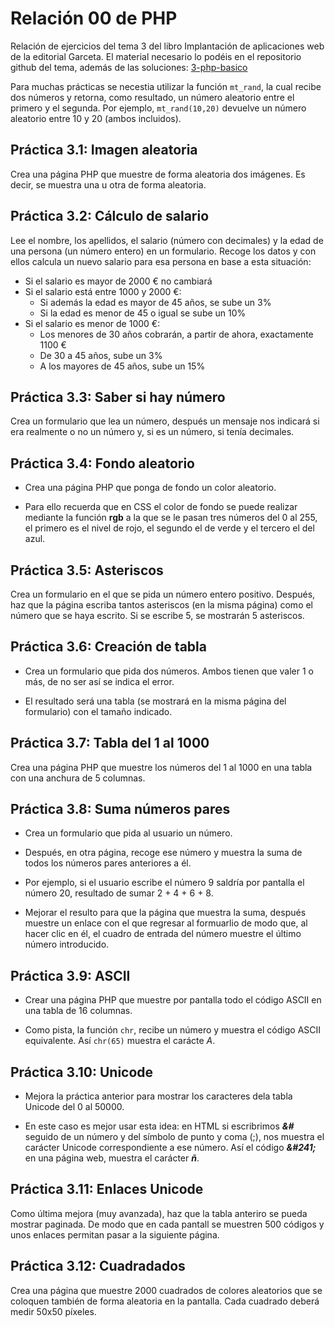 # Relación 00 de PHP

Relación de ejercicios del tema 3 del libro Implantación de aplicaciones web de la editorial Garceta. El material necesario lo podéis en el repositorio github del tema, además de las soluciones: [3-php-basico](https://github.com/jorgesancheznet/libro-iaw/tree/master/3-php-basico)

Para muchas prácticas se necestia utilizar la función ```mt_rand```, la cual recibe dos números y retorna, como resultado, un número aleatorio entre el primero y el segunda. Por ejemplo, ```mt_rand(10,20)``` devuelve un número aleatorio entre 10 y 20 (ambos incluidos).

## **Práctica 3.1:** Imagen aleatoria

Crea una página PHP que muestre de forma aleatoria dos imágenes. Es decir, se muestra  una u otra de forma aleatoria.

## **Práctica 3.2:** Cálculo de salario

Lee el nombre, los apellidos, el salario (número con decimales) y la edad de una persona (un número entero) en un formulario.
Recoge los datos y con ellos calcula un nuevo salario para esa persona en base a esta situación:
  - Si el salario es mayor de 2000 € no cambiará
  - Si el salario está entre 1000 y 2000 €:
    - Si además la edad es mayor de 45 años, se sube un 3%
    - Si la edad es menor de 45 o igual se sube un 10%
  - Si el salario es menor de 1000 €:
    - Los menores de 30 años cobrarán, a partir de ahora, exactamente 1100 €
    - De 30 a 45 años, sube un 3%
    - A los mayores de 45 años, sube un 15%

## **Práctica 3.3:** Saber si hay número

Crea un formulario que lea un número, después un mensaje nos indicará si era realmente o no un número y, si es un número, si tenía decimales.

## **Práctica 3.4:** Fondo aleatorio

- Crea una página PHP que ponga de fondo un color aleatorio.

- Para ello recuerda que en CSS el color de fondo se puede realizar mediante la función **rgb** a la que se le pasan tres números del 0 al 255, el primero es el nivel de rojo, el segundo el de verde y el tercero el del azul.

## **Práctica 3.5:** Asteriscos

Crea un formulario en el que se pida un número entero positivo. Después, haz que la página escriba tantos asteriscos (en la misma página) como el número que se haya escrito. Si se escribe 5, se mostrarán 5 asteriscos.

## **Práctica 3.6:** Creación de tabla

- Crea un formulario que pida dos números. Ambos tienen que valer 1 o más, de no ser así se indica el error.

- El resultado será una tabla (se mostrará en la misma página del formulario) con el tamaño indicado.

## **Práctica 3.7:** Tabla del 1 al 1000

Crea una página PHP que muestre los números del 1 al 1000 en una tabla con una anchura de 5 columnas.

## **Práctica 3.8:** Suma números pares

- Crea un formulario que pida al usuario un número.

- Después, en otra página, recoge ese número y muestra la suma de todos los números pares anteriores a él.

- Por ejemplo, si el usuario escribe el número 9 saldría por pantalla el número 20, resultado de sumar 2 + 4 + 6 + 8.

- Mejorar el resulto para que la página que muestra la suma, después muestre un enlace con el que regresar al formuarlio de modo que, al hacer clic en él, el cuadro de entrada del número muestre el último número introducido.

## **Práctica 3.9:** ASCII

- Crear una página PHP que muestre por pantalla todo el código ASCII en una tabla de 16 columnas.

- Como pista, la función ```chr```, recibe un número y muestra el código ASCII equivalente. Así ```chr(65)``` muestra el carácte *A*.

## **Práctica 3.10:** Unicode

- Mejora la práctica anterior para mostrar los caracteres dela tabla Unicode del 0 al 50000.

- En este caso es mejor usar esta idea: en HTML si escribrimos ***&#*** seguido de un número y del símbolo de punto y coma (;), nos muestra el carácter Unicode correspondiente a ese número. Así el código ***&\#241;*** en una página web, muestra el carácter ***ñ***.

## **Práctica 3.11:** Enlaces Unicode

Como última mejora (muy avanzada), haz que la tabla anteriro se pueda mostrar paginada. De modo que en cada pantall se muestren 500 códigos y unos enlaces permitan pasar a la siguiente página.

## **Práctica 3.12:** Cuadradados

Crea una página que muestre 2000 cuadrados de colores aleatorios que se coloquen también de forma aleatoria en la pantalla. Cada cuadrado deberá medir 50x50 píxeles.
